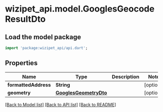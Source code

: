 # wizipet_api.model.GooglesGeocodeResultDto

## Load the model package
```dart
import 'package:wizipet_api/api.dart';
```

## Properties
Name | Type | Description | Notes
------------ | ------------- | ------------- | -------------
**formattedAddress** | **String** |  | [optional] 
**geometry** | [**GooglesGeometryDto**](GooglesGeometryDto.md) |  | [optional] 

[[Back to Model list]](../README.md#documentation-for-models) [[Back to API list]](../README.md#documentation-for-api-endpoints) [[Back to README]](../README.md)


